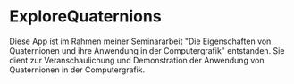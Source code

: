 # ExploreQuaternions

Diese App ist im Rahmen meiner Seminararbeit "Die Eigenschaften von Quaternionen und ihre Anwendung in der Computergrafik" entstanden. Sie dient zur Veranschaulichung und Demonstration der Anwendung von Quaternionen in der Computergrafik. 
